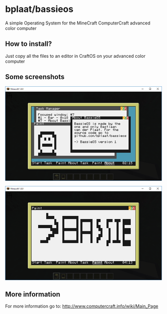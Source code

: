 # bplaat/bassieos
A simple Operating System for the MineCraft ComputerCraft advanced color computer

## How to install?
Just copy all the files to an editor in CraftOS on your advanced color computer

## Some screenshots
![Screenshot 1](bassieos-screenshot1.png)

![Screenshot 2](bassieos-screenshot2.png)

## More information
For more information go to: http://www.computercraft.info/wiki/Main_Page